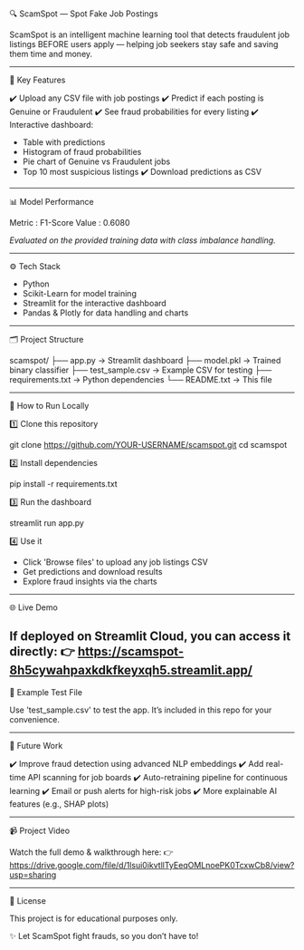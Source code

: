 🔍 ScamSpot — Spot Fake Job Postings

ScamSpot is an intelligent machine learning tool that detects fraudulent job listings BEFORE users apply — helping job seekers stay safe and saving them time and money.

-----------------------------------------------------------
🚀 Key Features

✔️ Upload any CSV file with job postings
✔️ Predict if each posting is Genuine or Fraudulent
✔️ See fraud probabilities for every listing
✔️ Interactive dashboard:
   - Table with predictions
   - Histogram of fraud probabilities
   - Pie chart of Genuine vs Fraudulent jobs
   - Top 10 most suspicious listings
✔️ Download predictions as CSV

-----------------------------------------------------------
📊 Model Performance

Metric   : F1-Score
Value    : 0.6080

*Evaluated on the provided training data with class imbalance handling.*

-----------------------------------------------------------
⚙️ Tech Stack

- Python
- Scikit-Learn for model training
- Streamlit for the interactive dashboard
- Pandas & Plotly for data handling and charts

-----------------------------------------------------------
🗂️ Project Structure

scamspot/
 ├── app.py              -> Streamlit dashboard
 ├── model.pkl           -> Trained binary classifier
 ├── test_sample.csv     -> Example CSV for testing
 ├── requirements.txt    -> Python dependencies
 └── README.txt          -> This file

-----------------------------------------------------------
🏁 How to Run Locally

1️⃣ Clone this repository

   git clone https://github.com/YOUR-USERNAME/scamspot.git
   cd scamspot

2️⃣ Install dependencies

   pip install -r requirements.txt

3️⃣ Run the dashboard

   streamlit run app.py

4️⃣ Use it

   - Click 'Browse files' to upload any job listings CSV
   - Get predictions and download results
   - Explore fraud insights via the charts

-----------------------------------------------------------
🌐 Live Demo

If deployed on Streamlit Cloud, you can access it directly:
👉 https://scamspot-8h5cywahpaxkdkfkeyxqh5.streamlit.app/
-----------------------------------------------------------
📁 Example Test File

Use 'test_sample.csv' to test the app.
It’s included in this repo for your convenience.

-----------------------------------------------------------
🧭 Future Work

✔️ Improve fraud detection using advanced NLP embeddings
✔️ Add real-time API scanning for job boards
✔️ Auto-retraining pipeline for continuous learning
✔️ Email or push alerts for high-risk jobs
✔️ More explainable AI features (e.g., SHAP plots)

-----------------------------------------------------------
📹 Project Video

Watch the full demo & walkthrough here:
👉https://drive.google.com/file/d/1lsui0ikvtllTyEeqOMLnoePK0TcxwCb8/view?usp=sharing

-----------------------------------------------------------
📜 License

This project is for educational purposes only.

✨ Let ScamSpot fight frauds, so you don’t have to!
